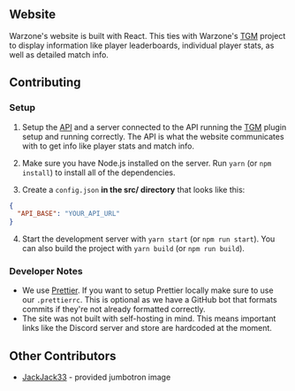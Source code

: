 ## Website

Warzone's website is built with React. This ties with Warzone's [TGM](https://github.com/WarzoneMC/Warzone) project to display information like player leaderboards, individual player stats, as well as detailed match info.

## Contributing

### Setup

1. Setup the [API](https://github.com/WarzoneMC/api) and a server connected to the API running the [TGM](https://github.com/WarzoneMC/Warzone) plugin setup and running correctly. The API is what the website communicates with to get info like player stats and match info.

2. Make sure you have Node.js installed on the server. Run `yarn` (or `npm install`) to install all of the dependencies.

3. Create a `config.json` **in the src/ directory** that looks like this:

```json
{
  "API_BASE": "YOUR_API_URL"
}
```

4. Start the development server with `yarn start` (or `npm run start`). You can also build the project with `yarn build` (or `npm run build`).

### Developer Notes

- We use [Prettier](https://prettier.io/). If you want to setup Prettier locally make sure to use our `.prettierrc`. This is optional as we have a GitHub bot that formats commits if they're not already formatted correctly.
- The site was not built with self-hosting in mind. This means important links like the Discord server and store are hardcoded at the moment.

## Other Contributors

- [JackJack33](https://github.com/JackJack33) - provided jumbotron image
